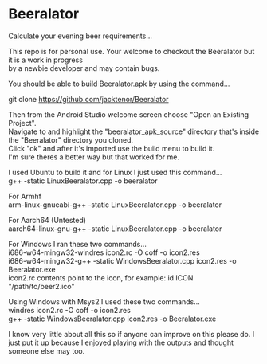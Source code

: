 # Beeralator
Calculate your evening beer requirements...

This repo is for personal use. Your welcome to checkout the Beeralator but it is a work in progress        
by a newbie developer and may contain bugs.

You should be able to build Beeralator.apk by using the command...               

git clone https://github.com/jacktenor/Beeralator                                 

Then from the Android Studio welcome screen choose "Open an Existing Project".                             
Navigate to and highlight the "beeralator_apk_source"  directory that's inside the "Beeralator" directory you cloned.                      
Click "ok" and after it's imported use the build menu to build it.                             
I'm sure theres a better way but that worked for me.                                  

I used Ubuntu to build it and for Linux I just used this command...                                                            
 g++ -static LinuxBeeralator.cpp -o beeralator

For Armhf                                                                                                      
arm-linux-gnueabi-g++ -static LinuxBeeralator.cpp -o beeralator

For Aarch64 (Untested)                                                                                                               
aarch64-linux-gnu-g++ -static LinuxBeeralator.cpp -o beeralator

For Windows I ran these two commands...                                                                                                                      
i686-w64-mingw32-windres icon2.rc -O coff -o icon2.res                                                          
i686-w64-mingw32-g++ -static WindowsBeeralator.cpp icon2.res -o Beeralator.exe                                  
icon2.rc contents point to the icon, for example: id ICON "/path/to/beer2.ico" 
 
Using Windows with Msys2 I used these two commands...                                                 
windres icon2.rc -O coff -o icon2.res                                                                                     
g++ -static WindowsBeeralator.cpp icon2.res -o Beeralator.exe 

I know very little about all this so if anyone can improve on this please do.
I just put it up because I enjoyed playing with the outputs and thought someone
else may too.






